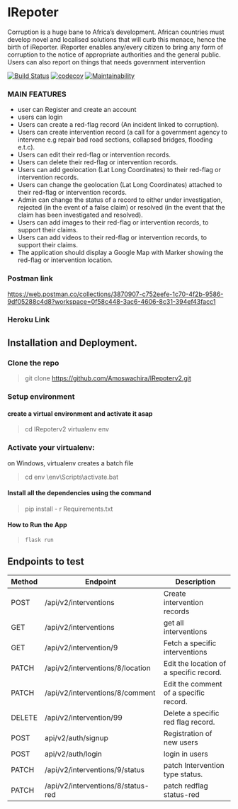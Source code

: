 # IRepoter
Corruption is a huge bane to Africa’s development. African countries must develop novel and localised solutions that will curb this menace, hence the birth of iReporter. iReporter enables any/every citizen to bring any form of corruption to the notice of appropriate authorities and the general public. Users can also report on things that needs government intervention

[![Build Status](https://travis-ci.org/Amoswachira/IRepoterv2.svg?branch=develop)](https://travis-ci.org/Amoswachira/IRepoterv2) [![codecov](https://codecov.io/gh/Amoswachira/IRepoterv2/branch/develop/graph/badge.svg)](https://codecov.io/gh/Amoswachira/IRepoterv2) [![Maintainability](https://api.codeclimate.com/v1/badges/0eb0eb7c71f70e024eca/maintainability)](https://codeclimate.com/github/Amoswachira/IRepoterv2/maintainability)

### MAIN FEATURES
- user can Register and create an account
- users can login
- Users can create a red-flag record (An incident linked to corruption).
- Users can create intervention record (a call for a government agency to intervene e.g repair bad road sections, collapsed bridges, flooding e.t.c).
- Users can edit their red-flag or intervention records.
- Users can delete their red-flag or intervention records.
- Users can add geolocation (Lat Long Coordinates) to their red-flag or intervention records.
- Users can change the geolocation (Lat Long Coordinates) attached to their red-flag or intervention records.
- Admin can change the status of a record to either under investigation, rejected (in the event of a false claim) or resolved (in the event that the claim has been investigated and resolved).
- Users can add images to their red-flag or intervention records, to support their claims.
- Users can add videos to their red-flag or intervention records, to support their claims.
- The application should display a Google Map with Marker showing the red-flag or intervention location.

### Postman link
https://web.postman.co/collections/3870907-c752eefe-1c70-4f2b-9586-9df05288c4d8?workspace=0f58c448-3ac6-4606-8c31-394ef43facc1
### Heroku Link
<!--  -->

## Installation and Deployment.

### Clone the repo
 > git clone https://github.com/Amoswachira/IRepoterv2.git

### Setup environment

#### create a virtual environment and activate it asap
>cd IRepoterv2
>virtualenv env

### Activate your virtualenv:

on Windows, virtualenv creates a batch file
>cd env
>\env\Scripts\activate.bat

#### Install all the dependencies using the command
> pip install - r Requirements.txt

#### How to Run the App
> ```.env
> flask run


## Endpoints to test

| Method | Endpoint                                    | Description                                    |
| ------ | ------------------------------------------- | ---------------------------------------------- |
| POST   | /api/v2/interventions                           | Create intervention records                      |
| GET    | /api/v2/interventions                           |get all interventions                    |
| GET    | /api/v2/intervention/9             | Fetch a specific interventions              |
| PATCH  | /api/v2/interventions/8/location    | Edit the location of a specific record.        |
| PATCH  | /api/v2/interventions/8/comment     | Edit the comment of a specific record.         |
| DELETE | /api/v2/intervention/99             | Delete a specific red flag record.             |
| POST | api/v2/auth/signup             | Registration of new users             |
| POST | api/v2/auth/login             | login in users             |
| PATCH | /api/v2/interventions/9/status             | patch Intervention type status.             |
| PATCH | /api/v2/interventions/8/status-red            | patch redflag status-red             |

